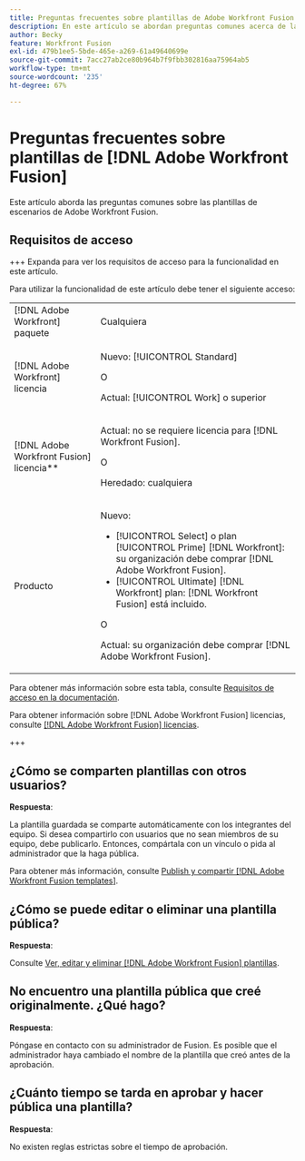 ```yaml
---
title: Preguntas frecuentes sobre plantillas de Adobe Workfront Fusion
description: En este artículo se abordan preguntas comunes acerca de las plantillas de [!DNL Adobe Workfront Fusion scenario] .
author: Becky
feature: Workfront Fusion
exl-id: 479b1ee5-5bde-465e-a269-61a49640699e
source-git-commit: 7acc27ab2ce80b964b7f9fbb302816aa75964ab5
workflow-type: tm+mt
source-wordcount: '235'
ht-degree: 67%

---
```


# Preguntas frecuentes sobre plantillas de [!DNL Adobe Workfront Fusion]

Este artículo aborda las preguntas comunes sobre las plantillas de escenarios de Adobe Workfront Fusion.

## Requisitos de acceso

+++ Expanda para ver los requisitos de acceso para la funcionalidad en este artículo.

Para utilizar la funcionalidad de este artículo debe tener el siguiente acceso:

<table style="table-layout:auto">
 <col> 
 <col> 
 <tbody> 
  <tr> 
   <td role="rowheader">[!DNL Adobe Workfront] paquete</td> 
   <td> <p>Cualquiera</p> </td> 
  </tr> 
  <tr data-mc-conditions=""> 
   <td role="rowheader">[!DNL Adobe Workfront] licencia</td> 
   <td> <p>Nuevo: [!UICONTROL Standard]</p><p>O</p><p>Actual: [!UICONTROL Work] o superior</p> </td> 
  </tr> 
  <tr> 
   <td role="rowheader">[!DNL Adobe Workfront Fusion] licencia**</td> 
   <td>
   <p>Actual: no se requiere licencia para [!DNL Workfront Fusion].</p>
   <p>O</p>
   <p>Heredado: cualquiera </p>
   </td> 
  </tr> 
  <tr> 
   <td role="rowheader">Producto</td> 
   <td>
   <p>Nuevo:</p> <ul><li>[!UICONTROL Select] o plan [!UICONTROL Prime] [!DNL Workfront]: su organización debe comprar [!DNL Adobe Workfront Fusion].</li><li>[!UICONTROL Ultimate] [!DNL Workfront] plan: [!DNL Workfront Fusion] está incluido.</li></ul>
   <p>O</p>
   <p>Actual: su organización debe comprar [!DNL Adobe Workfront Fusion].</p>
   </td> 
  </tr>
 </tbody> 
</table>

Para obtener más información sobre esta tabla, consulte [Requisitos de acceso en la documentación](/help/workfront-fusion/references/licenses-and-roles/access-level-requirements-in-documentation.md).

Para obtener información sobre [!DNL Adobe Workfront Fusion] licencias, consulte [[!DNL Adobe Workfront Fusion] licencias](/help/workfront-fusion/set-up-and-manage-workfront-fusion/licensing-operations-overview/license-automation-vs-integration.md).

+++

## ¿Cómo se comparten plantillas con otros usuarios?

**Respuesta**:

La plantilla guardada se comparte automáticamente con los integrantes del equipo. Si desea compartirlo con usuarios que no sean miembros de su equipo, debe publicarlo. Entonces, compártala con un vínculo o pida al administrador que la haga pública.

Para obtener más información, consulte [Publish y compartir [!DNL Adobe Workfront Fusion templates]](/help/workfront-fusion/create-and-manage-templates/publish-and-share-fusion-templates.md).

## ¿Cómo se puede editar o eliminar una plantilla pública?

**Respuesta**:

Consulte [Ver, editar y eliminar [!DNL Adobe Workfront Fusion] plantillas](/help/workfront-fusion/create-and-manage-templates/view-edit-and-delete-fusion-templates.md).

## No encuentro una plantilla pública que creé originalmente. ¿Qué hago?

**Respuesta**:

Póngase en contacto con su administrador de Fusion. Es posible que el administrador haya cambiado el nombre de la plantilla que creó antes de la aprobación.

## ¿Cuánto tiempo se tarda en aprobar y hacer pública una plantilla?

**Respuesta**:

No existen reglas estrictas sobre el tiempo de aprobación.

